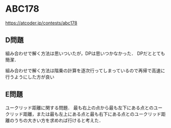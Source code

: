 # ABC178
https://atcoder.jp/contests/abc178
## D問題
組み合わせで解く方法は思いついたが，DPは思いつかなかった．
DPだととても簡潔．

組み合わせで解く方法は階乗の計算を逐次行ってしまっているので再帰で高速に行うようにした方が良い

##  E問題
ユークリッド距離に関する問題．
最も右上の点から最も左下にある点とのユークリッド距離，または最も左上にある点と最も右下にある点とのユークリッド距離のうちの大きい方を求めれば行けると考えた．


